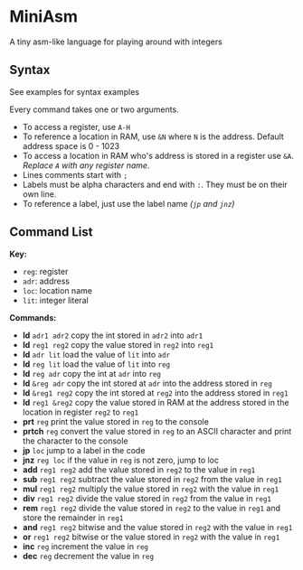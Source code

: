# MiniAsm

A tiny asm-like language for playing around with integers

## Syntax

See examples for syntax examples

Every command takes one or two arguments.

 - To access a register, use `A-H`
 - To reference a location in RAM, use `&N` where `N` is the address. Default address space is 0 - 1023
 - To access a location in RAM who's address is stored in a register use `&A`. *Replace `A` with any register name*.
 - Lines comments start with `;`
 - Labels must be alpha characters and end with `:`. They must be on their own line.
 - To reference a label, just use the label name *(`jp` and `jnz`)*

## Command List


**Key:**

  - `reg`: register
  - `adr`: address
  - `loc`: location name
  - `lit`: integer literal

**Commands:**

  - **ld** `adr1 adr2` copy the int stored in `adr2` into `adr1`
  - **ld** `reg1 reg2` copy the value stored in `reg2` into `reg1`
  - **ld** `adr lit` load the value of `lit` into `adr`
  - **ld** `reg lit` load the value of `lit` into `reg`
  - **ld** `reg adr` copy the int at `adr` into `reg`
  - **ld** `&reg adr` copy the int stored at `adr` into the address stored in `reg`
  - **ld** `&reg1 reg2` copy the int stored at `reg2` into the address stored in `reg1`
  - **ld** `reg1 &reg2` copy the value stored in RAM at the address stored in the location in register `reg2` to `reg1`
  - **prt** `reg` print the value stored in `reg` to the console
  - **prtch** `reg` convert the value stored in `reg` to an ASCII character and print the character to the console
  - **jp** `loc` jump to a label in the code
  - **jnz** `reg loc` if the value in `reg` is not zero, jump to loc
  - **add** `reg1 reg2` add the value stored in `reg2` to the value in `reg1`
  - **sub** `reg1 reg2` subtract the value stored in `reg2` from the value in `reg1`
  - **mul** `reg1 reg2` multiply the value stored in `reg2` with the value in `reg1`
  - **div** `reg1 reg2` divide the value stored in `reg2` from the value in `reg1`
  - **rem** `reg1 reg2` divide the value stored in `reg2` to the value in `reg1` and store the remainder in `reg1`
  - **and** `reg1 reg2` bitwise and the value stored in `reg2` with the value in `reg1`
  - **or** `reg1 reg2` bitwise or the value stored in `reg2` with the value in `reg1`
  - **inc** `reg` increment the value in `reg`
  - **dec** `reg` decrement the value in `reg`
